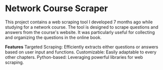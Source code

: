 # **Network Course Scraper**
This project contains a web scraping tool I developed 7 months ago while studying for a network course. The tool is designed to scrape questions and answers from the course's website. It was particularly useful for collecting and organizing the questions in the online book.

**Features**
Targeted Scraping: Efficiently extracts either questions or answers based on user input and functions.
Customizable: Easily adaptable to every other chapters.
Python-based: Leveraging powerful libraries for web scraping.

